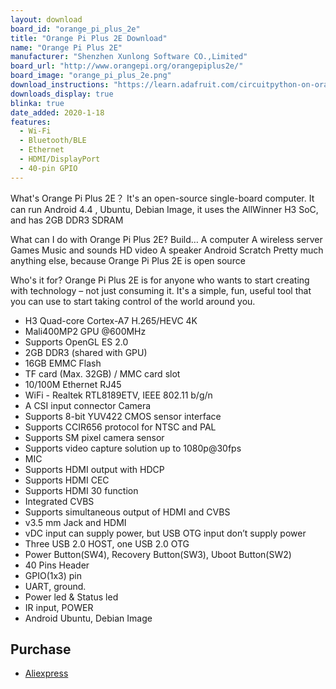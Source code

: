 ```yaml
---
layout: download
board_id: "orange_pi_plus_2e"
title: "Orange Pi Plus 2E Download"
name: "Orange Pi Plus 2E"
manufacturer: "Shenzhen Xunlong Software CO.,Limited"
board_url: "http://www.orangepi.org/orangepiplus2e/"
board_image: "orange_pi_plus_2e.png"
download_instructions: "https://learn.adafruit.com/circuitpython-on-orangepi-linux/circuitpython-orangepi"
downloads_display: true
blinka: true
date_added: 2020-1-18
features:
  - Wi-Fi
  - Bluetooth/BLE
  - Ethernet
  - HDMI/DisplayPort
  - 40-pin GPIO
---
```


What's Orange Pi Plus 2E？
It's an open-source single-board computer. It can run Android 4.4 , Ubuntu, Debian Image, it uses the AllWinner H3 SoC, and has 2GB DDR3 SDRAM



What can I do with Orange Pi Plus 2E?
Build…
A computer
A wireless server
Games
Music and sounds
HD video
A speaker
Android
Scratch
Pretty much anything else, because Orange Pi Plus 2E is open source

Who's it for?
Orange Pi Plus 2E is for anyone who wants to start creating with technology – not just consuming it. It's a simple, fun, useful tool that you can use to start taking control of the world around you.

- H3 Quad-core Cortex-A7 H.265/HEVC 4K
- Mali400MP2 GPU @600MHz
- Supports OpenGL ES 2.0
- 2GB DDR3 (shared with GPU)
- 16GB EMMC Flash
- TF card (Max. 32GB) / MMC card slot
- 10/100M Ethernet RJ45
- WiFi - Realtek RTL8189ETV, IEEE 802.11 b/g/n
- A CSI input connector Camera
- Supports 8-bit YUV422 CMOS sensor interface
- Supports CCIR656 protocol for NTSC and PAL
- Supports SM pixel camera sensor
- Supports video capture solution up to 1080p@30fps
- MIC
- Supports HDMI output with HDCP
- Supports HDMI CEC
- Supports HDMI 30 function
- Integrated CVBS
- Supports simultaneous output of HDMI and CVBS
- v3.5 mm Jack and HDMI
- vDC input can supply power, but USB OTG input don’t supply power
- Three USB 2.0 HOST, one USB 2.0 OTG
- Power Button(SW4), Recovery Button(SW3), Uboot Button(SW2)
- 40 Pins Header
- GPIO(1x3) pin
- UART, ground.
- Power led & Status led
- IR input, POWER
- Android Ubuntu, Debian Image

## Purchase
* [Aliexpress](https://www.aliexpress.com/item/32665196281.html?spm=2114.12010612.8148356.1.382d5e2771I2wb)
